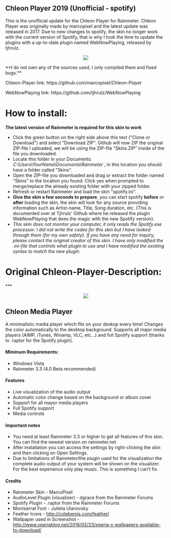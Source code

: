 ## Chleon Player 2019 (Unofficial - spotify)
<p>This is the unofficial update for the Chleon Player for Rainmeter. Chleon Player was originally made by marcopixel and the latest update was released in 2017. Due to new changes to spotify, the skin no longer work with the current version of Spotify, that is why I took the time to update the plugins with a up-to-date plugin named WebNowPlaying, released by tjhrulz.</p>
<p align="center">
<img src="https://images-wixmp-ed30a86b8c4ca887773594c2.wixmp.com/f/c1f31fd9-0532-455f-bb54-c1f0c2a70574/dd2v7q8-dfafe8f2-6a36-42c1-81d7-0a572bff7193.png?token=eyJ0eXAiOiJKV1QiLCJhbGciOiJIUzI1NiJ9.eyJzdWIiOiJ1cm46YXBwOjdlMGQxODg5ODIyNjQzNzNhNWYwZDQxNWVhMGQyNmUwIiwiaXNzIjoidXJuOmFwcDo3ZTBkMTg4OTgyMjY0MzczYTVmMGQ0MTVlYTBkMjZlMCIsIm9iaiI6W1t7InBhdGgiOiJcL2ZcL2MxZjMxZmQ5LTA1MzItNDU1Zi1iYjU0LWMxZjBjMmE3MDU3NFwvZGQydjdxOC1kZmFmZThmMi02YTM2LTQyYzEtODFkNy0wYTU3MmJmZjcxOTMucG5nIn1dXSwiYXVkIjpbInVybjpzZXJ2aWNlOmZpbGUuZG93bmxvYWQiXX0.vhnkCgDihqK1BXfyYIJK6peVbDhu4jChFy5_iMIe-5g">
</p>
**I do not own any of the sources used, I only compiled them and fixed bugs.**

<p>Chleon-Player link: https://github.com/marcopixel/Chleon-Player
</p>
<p>WebNowPlaying link: https://github.com/tjhrulz/WebNowPlaying
</p>

# How to install:
**The latest version of Rainmeter is required for this skin to work**
- Click the green button on the right side above this text ("Clone or Download") and select "Download ZIP". Github will now ZIP the original ZIP-file I uploaded, we will be using the ZIP-file "Skins.ZIP" inside of the file you downloaded.
- Locate this folder in your Documents: *C:\Users\YourName\Documents\Rainmeter* , in this location you should have a folder called "Skins".
- Open the ZIP-file you downloaded and drag or extract the folder named "Skins" to the location you found. Click yes when prompted to merge/replace the already existing folder with your zipped folder.
- Refresh or restart Rainmeter and load the skin "spotify.ini".
- **Give the skin a few seconds to prepare**, you can start spotify **before** or **after** loading the skin, the skin will look for any source providing information such as Artist-name, Title, Song duration, etc. (This is documented over at Tjhrulz' Github where he released the plugin WebNowPlaying that does the magic with the new Spotify version).
- *This skin does not monitor your computer, it only reads the Spotify.exe processor. I did not write the codes for this skin but I have looked through them (for my own safety). If you have any need for inquiry, please contact the original creator of this skin. I have only modified the .ini-file that controls what plugin to use and I have modified the existing syntax to match the new plugin.*

<h1>Original Chleon-Player-Description: </h1>
***
<p align="center">
<img src="http://orig06.deviantart.net/d50d/f/2016/150/6/f/chleon_player_1_1_by_marcopixel-da24rvm.png">
</p>

## Chleon Media Player

A minimalistic media player which fits on your deskop every time! Changes the color automatically to the desktop background.
Supports all major media players (AIMP, iTunes, Winamp, VLC, etc...) and full Spotify support (thanks to .raptor for the Spotify plugin).

#### Minimum Requirements:
 - Windows Vista
 - Rainmeter 3.3 (4.0 Beta recommended)

#### Features

- Live visualization of the audio output
- Automatic color change based on the background or album cover
- Support for all mayor media players
- Full Spotify support
- Media controls

#### Important notes


- You need at least Rainmeter 3.3 or higher to get all features of this skin. You can find the newest version on rainmeter.net
- After installation you can access the settings by right-clicking the skin and then clicking on Open Settings.
- Due to limitations of Rainmeter/the plugin used for the visualization the complete audio output of your system will be shown on the visualizer. For the best experience only play music. This is something I can’t fix.

#### Credits

- Rainmeter Skin - MarcoPixel
- AudioLevel Plugin (visualizer) - dgrace from the Rainmeter Forums
- Spotify Plugin - .raptor from the Rainmeter Forums
- Montserrat Font - Julieta Ulanovsky
- Feather Icons - http://colebemis.com/feather/
- Wallpaper used in Screenshot - http://www.xperiablog.net/2016/02/23/xperia-x-wallpapers-available-to-download/
